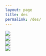```yaml
---
layout: page
title: des
permalink: /des/
---
```


<img src="{{ site.baseurl }}/img/beach.jpg">


<!-- <br>

<img src="{{ site.baseurl }}/img/blue.png"> -->

<!--
<br>

<img src="{{ site.baseurl }}/img/pup.jpg"> -->


<br>

<img src="{{ site.baseurl }}/img/santanoni.jpg">


<!-- <br>


<img src="{{ site.baseurl }}/img/flower.jpg"> -->


<br>

<img src="{{ site.baseurl }}/img/black.jpg">


<br>

<img src="{{ site.baseurl }}/img/giant.jpg">


<br>
